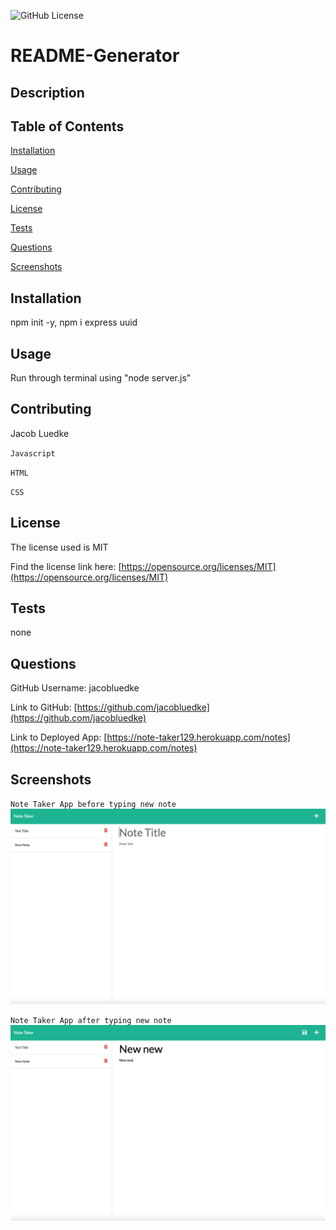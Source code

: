   ![GitHub License](https://img.shields.io/badge/license-MIT-blue.svg)
  # README-Generator
  ## Description
  
  ## Table of Contents
  [Installation](#installation)

  [Usage](#usage)

  [Contributing](#contributing)

  [License](#license)

  [Tests](#tests)

  [Questions](#questions)

  [Screenshots](#screenshots)
  
  ## Installation
  npm init -y, npm i express uuid
  ## Usage
  Run through terminal using "node server.js"
  ## Contributing
  Jacob Luedke

  `Javascript`

  `HTML`

  `CSS`
  ## License
  The license used is MIT

  Find the license link here: [https://opensource.org/licenses/MIT](https://opensource.org/licenses/MIT)
  ## Tests
  none
  ## Questions
  GitHub Username: jacobluedke

  Link to GitHub: [https://github.com/jacobluedke](https://github.com/jacobluedke)

  Link to Deployed App: [https://note-taker129.herokuapp.com/notes](https://note-taker129.herokuapp.com/notes)
  ## Screenshots
  `Note Taker App before typing new note`
  ![Screenshot of Note Taker App before typing a new note](/Images/note-taker-ss.png)

  `Note Taker App after typing new note`
  ![Screenshot of Note Taker App after typing a new note](/Images/note-taker-ss2.png)
